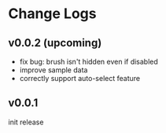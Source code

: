 # Change Logs

## v0.0.2 (upcoming)

 - fix bug: brush isn't hidden even if disabled
 - improve sample data
 - correctly support auto-select feature


## v0.0.1

init release
